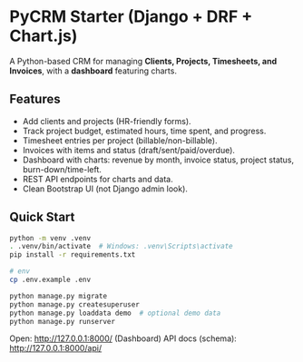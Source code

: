 # PyCRM Starter (Django + DRF + Chart.js)

A Python-based CRM for managing **Clients, Projects, Timesheets, and Invoices**, with a **dashboard** featuring charts.

## Features
- Add clients and projects (HR-friendly forms).
- Track project budget, estimated hours, time spent, and progress.
- Timesheet entries per project (billable/non-billable).
- Invoices with items and status (draft/sent/paid/overdue).
- Dashboard with charts: revenue by month, invoice status, project status, burn-down/time-left.
- REST API endpoints for charts and data.
- Clean Bootstrap UI (not Django admin look).

## Quick Start
```bash
python -m venv .venv
. .venv/bin/activate  # Windows: .venv\Scripts\activate
pip install -r requirements.txt

# env
cp .env.example .env

python manage.py migrate
python manage.py createsuperuser
python manage.py loaddata demo  # optional demo data
python manage.py runserver
```

Open: http://127.0.0.1:8000/  (Dashboard)
API docs (schema): http://127.0.0.1:8000/api/
